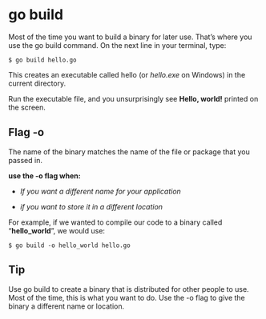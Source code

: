 # go build

Most of the time you want to build a binary for later use. That’s where you use the go
build command. On the next line in your terminal, type:

    $ go build hello.go

This creates an executable called hello (or *hello.exe* on Windows) in the current
directory.

Run the executable file, and you unsurprisingly see **Hello, world!** printed on the screen.

## Flag -o

The name of the binary matches the name of the file or package that you passed in.  

**use the **-o** flag when:**

*   *If you want a different name for your application*
    
*   *if you want to store it in a different location*


For example, if we wanted to compile our code to a binary
called “**hello_world**”, we would use:

    $ go build -o hello_world hello.go

## Tip 
Use go build to create a binary that is distributed for other people
to use. Most of the time, this is what you want to do. Use the -o flag
to give the binary a different name or location.